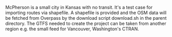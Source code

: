 McPherson is a small city in Kansas with no transit. It's a test case for importing routes via shapefile. A shapefile is provided and the OSM data will be fetched from Overpass by the download script download.sh in the parent directory. The GTFS needed to create the project can be taken from another region e.g. the small feed for Vancouver, Washington's CTRAN.
